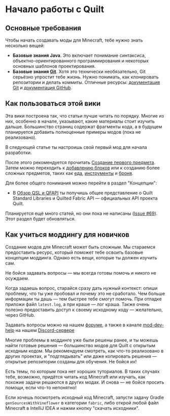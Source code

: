 # Начало работы с Quilt

## Основные требования

Чтобы начать создавать моды для Minecraft, тебе нужно знать несколько вещей:

- **Базовые знания Java**. Это включает понимание синтаксиса, объектно-ориентированного программирования и некоторых основных шаблонов проектирования.
- **Базовые знания [Git](https://git-scm.com/)**. Хотя это технически необязательно, Git серьёзно упростит тебе жизнь. Нужно понимать, как клонировать репозитории и делать коммиты. Отличные ресурсы: [документация Git](https://git-scm.com/doc) и [документация GitHub](https://docs.github.com/en/get-started).

<!-- TODO: Нужно ли ещё что-то добавить сюда? -->

## Как пользоваться этой вики

<!-- TODO: Создать пример репозитория с кодом и добавить сюда ([Issue #68](https://github.com/QuiltMC/developer-wiki/issues/68)) -->

Эта вики построена так, что статьи лучше читать по порядку. Многие из них, особенно в начале, указывают, какие материалы стоит изучить дальше. Большинство страниц содержат фрагменты кода, а в будущем планируется добавить полноценные примеры модов (пока не реализовано).

В следующей статье ты настроишь свой первый мод для начала разработки.

После этого рекомендуется прочитать [Создание первого предмета](../items/first-item). Затем можно переходить к [добавлению блоков](../blocks/first-block) или к созданию более сложных предметов, таких как [еда](../items/food), [инструменты](../items/tools) и [броня](../items/armor).

Для более общего понимания можно перейти в раздел "Концепции":

- В [Обзор QSL и QFAPI](../concepts/qsl-qfapi) ты получишь общее представление о Quilt Standard Libraries и Quilted Fabric API — официальных API проекта Quilt.

Планируется ещё много статей, но они пока не написаны ([Issue #69](https://github.com/QuiltMC/developer-wiki/issues/69)). Этот раздел будет обновляться.

<!-- TODO: Добавить оглавление всех статей вики, когда они будут готовы -->

## Как учиться моддингу для новичков

Создание модов для Minecraft может быть сложным. Мы стараемся предоставить ресурс, который поможет тебе освоить базовые концепции моддинга. Однако есть вещи, которые ты должен изучить сам.

Не бойся задавать вопросы — мы всегда готовы помочь и никого не осуждаем.

Когда задаешь вопрос, старайся сразу дать нужный контекст: опиши проблему, что ты уже пробовал и почему это не сработало. Чем больше информации ты дашь — тем быстрее тебе смогут помочь. При отладке приложи файл `latest.log`, а при краше — лог краша. Также очень полезно предоставить доступ к своему исходному коду — желательно, через GitHub.

Задавать вопросы можно на нашем [форуме](https://forum.quiltmc.org/), а также в канале [mod-dev-help](https://discord.com/channels/817576132726620200/1047429688521396325) на нашем [Discord-сервере](https://discord.quiltmc.org/)

Многие проблемы в моддинге уже были решены ранее, и ты можешь найти готовые решения — большинство модов для Quilt с открытым исходным кодом. Мы рекомендуем смотреть, как что-то реализовано в других проектах, и "подглядывать" или даже копировать решения — открытые репозитории созданы для обучения. Не бойся их!

Есть темы, по которым пока нет хороших туториалов. В таких случаях тебе, возможно, придётся читать код Minecraft или изучать, как похожие задачи решаются в других модах. И снова — не бойся просить помощи, если что-то непонятно!

Если хочешь посмотреть исходный код Minecraft, запусти задачу Gradle `genSourcesWithVineflower` в категории `fabric`, либо открой любой файл Minecraft в IntelliJ IDEA и нажми кнопку "скачать исходники".

<!-- TODO: Этот TODO уже не актуален? Levi, напиши сюда про "воровство" кода -->
